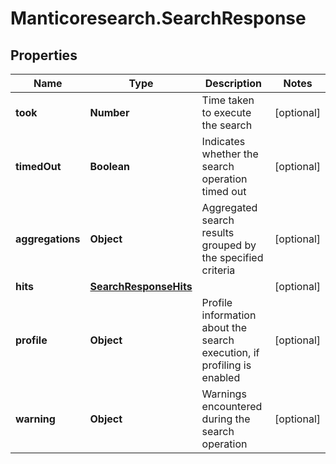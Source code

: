 # Manticoresearch.SearchResponse

## Properties

Name | Type | Description | Notes
------------ | ------------- | ------------- | -------------
**took** | **Number** | Time taken to execute the search | [optional] 
**timedOut** | **Boolean** | Indicates whether the search operation timed out | [optional] 
**aggregations** | **Object** | Aggregated search results grouped by the specified criteria | [optional] 
**hits** | [**SearchResponseHits**](SearchResponseHits.md) |  | [optional] 
**profile** | **Object** | Profile information about the search execution, if profiling is enabled | [optional] 
**warning** | **Object** | Warnings encountered during the search operation | [optional] 


